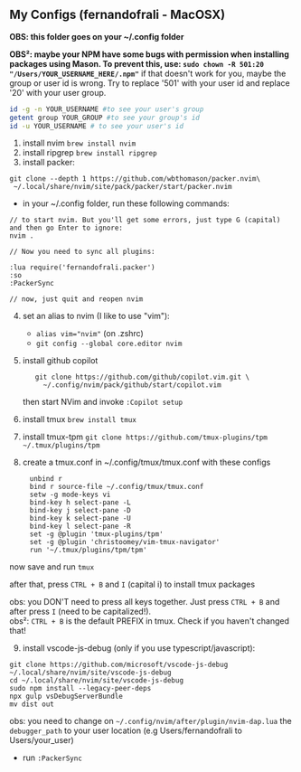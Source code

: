 ## My Configs (fernandofrali - MacOSX)

**OBS: this folder goes on your ~/.config folder**

**OBS²: maybe your NPM have some bugs with permission when installing packages using Mason. To prevent this, use: `sudo chown -R 501:20 "/Users/YOUR_USERNAME_HERE/.npm"`**
if that doesn't work for you, maybe the group or user id is wrong. Try to replace '501' with your user id and replace '20' with your user group.

```sh
id -g -n YOUR_USERNAME #to see your user's group
getent group YOUR_GROUP #to see your group's id
id -u YOUR_USERNAME # to see your user's id
```

1. install nvim ```brew install nvim```
2. install ripgrep ```brew install ripgrep```
3. install packer:
```shell
git clone --depth 1 https://github.com/wbthomason/packer.nvim\
 ~/.local/share/nvim/site/pack/packer/start/packer.nvim
```
- in your ~/.config folder, run these following commands:
```
// to start nvim. But you'll get some errors, just type G (capital) and then go Enter to ignore:
nvim . 

// Now you need to sync all plugins:

:lua require('fernandofrali.packer')
:so
:PackerSync

// now, just quit and reopen nvim
```
4. set an alias to nvim (I like to use "vim"):
    - ```alias vim="nvim"``` (on .zshrc)
    - ```git config --global core.editor nvim```
5. install github copilot

          git clone https://github.com/github/copilot.vim.git \
            ~/.config/nvim/pack/github/start/copilot.vim


    then start NVim and invoke ```:Copilot setup```
6. install tmux ```brew install tmux```
7. install tmux-tpm ```git clone https://github.com/tmux-plugins/tpm ~/.tmux/plugins/tpm```
8. create a tmux.conf in ~/.config/tmux/tmux.conf with these configs
 ```
      unbind r
      bind r source-file ~/.config/tmux/tmux.conf
      setw -g mode-keys vi
      bind-key h select-pane -L
      bind-key j select-pane -D
      bind-key k select-pane -U
      bind-key l select-pane -R
      set -g @plugin 'tmux-plugins/tpm'
      set -g @plugin 'christoomey/vim-tmux-navigator'
      run '~/.tmux/plugins/tpm/tpm'

 ```
now save and run `tmux`

after that, press ```CTRL + B``` and ```I``` (capital i) to install tmux packages

obs: you DON'T need to press all keys together. Just press `CTRL + B` and after press `I` (need to be capitalized!).
<br>
obs²: `CTRL + B` is the default PREFIX in tmux. Check if you haven't changed that!

9. install vscode-js-debug (only if you use typescript/javascript):


```
git clone https://github.com/microsoft/vscode-js-debug ~/.local/share/nvim/site/vscode-js-debug
cd ~/.local/share/nvim/site/vscode-js-debug
sudo npm install --legacy-peer-deps
npx gulp vsDebugServerBundle
mv dist out
```

obs: you need to change on  `~/.config/nvim/after/plugin/nvim-dap.lua` the `debugger_path` to your user location (e.g Users/fernandofrali to Users/your_user)

 - run ```:PackerSync```
